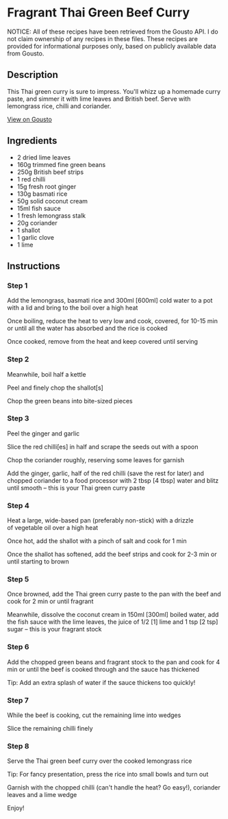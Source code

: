 # Fragrant Thai Green Beef Curry 

NOTICE: All of these recipes have been retrieved from the Gousto API. I do not claim ownership of any recipes in these files. These recipes are provided for informational purposes only, based on publicly available data from Gousto.

## Description

This Thai green curry is sure to impress. You'll whizz up a homemade curry paste, and simmer it with lime leaves and British beef. Serve with lemongrass rice, chilli and coriander. 

[View on Gousto](https://www.gousto.co.uk/recipes/cookbook/fragrant-thai-green-beef-curry)

## Ingredients

- 2 dried lime leaves
- 160g trimmed fine green beans
- 250g British beef strips
- 1 red chilli
- 15g fresh root ginger 
- 130g basmati rice
- 50g solid coconut cream
- 15ml fish sauce
- 1 fresh lemongrass stalk
- 20g coriander
- 1 shallot
- 1 garlic clove
- 1 lime

## Instructions


### Step 1

Add the lemongrass, basmati rice and 300ml <span class="text-danger">[600ml]</span> cold water to a pot with a lid and bring to the boil over a high heat

Once boiling, reduce the heat to very low and cook, covered, for 10-15 min or until all the water has absorbed and the rice is cooked

Once cooked, remove from the heat and keep covered until serving


### Step 2

Meanwhile, boil half a kettle

Peel and finely chop the shallot<span class="text-danger">[s]</span>

Chop the green beans into bite-sized pieces


### Step 3

Peel the ginger and garlic

Slice the red chilli<span class="text-danger">[es]</span> in half and scrape the seeds out with a spoon

Chop the coriander roughly, reserving some leaves for garnish

Add the ginger, garlic, half of the red chilli (save the rest for later) and chopped coriander to a food processor with 2 tbsp <span class="text-danger">[4 tbsp]</span> water and blitz until smooth – this is your Thai green curry paste


### Step 4

Heat a large, wide-based pan (preferably non-stick) with a drizzle of vegetable oil over a high heat

Once hot, add the shallot with a pinch of salt and cook for 1 min

Once the shallot has softened, add the beef strips and cook for 2-3 min or until starting to brown


### Step 5

Once browned, add the Thai green curry paste to the pan with the beef and cook for 2 min or until fragrant

Meanwhile, dissolve the coconut cream in 150ml <span class="text-danger">[300ml]</span> boiled water, add the fish sauce with the lime leaves, the juice of 1/2 <span class="text-danger">[1] </span>lime and 1 tsp <span class="text-danger">[2 tsp]</span> sugar – this is your fragrant stock


### Step 6

Add the chopped green beans and fragrant stock to the pan and cook for 4 min or until the beef is cooked through and the sauce has thickened

Tip: Add an extra splash of water if the sauce thickens too quickly!


### Step 7

While the beef is cooking, cut the remaining lime into wedges

Slice the remaining chilli finely

### Step 8

Serve the Thai green beef curry over the cooked lemongrass rice

Tip: For fancy presentation, press the rice into small bowls and turn out

Garnish with the chopped chilli (can't handle the heat? Go easy!), coriander leaves and a lime wedge

Enjoy!

